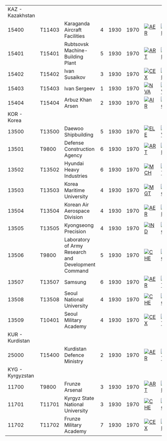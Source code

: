 |                  |        |                                                     |     |      |      |                                                                                                |                                                                                        |                                                                                              |                                                                                                  |                                                                                      |
|------------------|--------|-----------------------------------------------------|-----|------|------|------------------------------------------------------------------------------------------------|----------------------------------------------------------------------------------------|----------------------------------------------------------------------------------------------|--------------------------------------------------------------------------------------------------|--------------------------------------------------------------------------------------|
| KAZ - Kazakhstan |        |                                                     |     |      |      |                                                                                                |                                                                                        |                                                                                              |                                                                                                  |                                                                                      |
| 15400            | T11403 | Karaganda Aircraft Facilities                       | 4   | 1930 | 1970 | [![AER](/images/a/a1/Aeronautics.png)](/wiki/File:Aeronautics.png "AER")                       | [![ELE](/images/d/dd/Electronics.png)](/wiki/File:Electronics.png "ELE")               | [![TEC](/images/9/9d/Technical_efficiency.png)](/wiki/File:Technical_efficiency.png "TEC")   |                                                                                                  |                                                                                      |
| 15401            | T15401 | Rubtsovsk Machine-Building Plant                    | 5   | 1930 | 1970 | [![ART](/images/d/d8/Artillery.png)](/wiki/File:Artillery.png "ART")                           | [![EQP](/images/2/20/General_equipment.png)](/wiki/File:General_equipment.png "EQP")   | [![MCH](/images/a/a1/Mechanics.png)](/wiki/File:Mechanics.png "MCH")                         | [![TEC](/images/9/9d/Technical_efficiency.png)](/wiki/File:Technical_efficiency.png "TEC")       |                                                                                      |
| 15402            | T15402 | Ivan Susaikov                                       | 3   | 1930 | 1970 | [![CEX](/images/b/bc/Centralized_execution.png)](/wiki/File:Centralized_execution.png "CEX")   | [![INF](/images/b/be/Infantry_focus.png)](/wiki/File:Infantry_focus.png "INF")         | [![LGT](/images/1/1d/Large_unit_tactics.png)](/wiki/File:Large_unit_tactics.png "LGT")       | [![TRA](/images/b/b1/Training.png)](/wiki/File:Training.png "TRA")                               |                                                                                      |
| 15403            | T15403 | Ivan Sergeev                                        | 1   | 1930 | 1970 | [![NVA](/images/e/ea/Naval_artillery.png)](/wiki/File:Naval_artillery.png "NVA")               | [![NVT](/images/1/10/Naval_training.png)](/wiki/File:Naval_training.png "NVT")         | [![SEA](/images/2/22/Seamanship.png)](/wiki/File:Seamanship.png "SEA")                       | [![STF](/images/4/48/Small_taskforce_tactics.png)](/wiki/File:Small_taskforce_tactics.png "STF") | [![SUB](/images/6/61/Submarine_tactics.png)](/wiki/File:Submarine_tactics.png "SUB") |
| 15404            | T15404 | Arbuz Khan Arsen                                    | 2   | 1930 | 1970 | [![AIR](/images/8/87/Aircraft_testing.png)](/wiki/File:Aircraft_testing.png "AIR")             | [![BOM](/images/2/26/Bomber_tactics.png)](/wiki/File:Bomber_tactics.png "BOM")         | [![FTR](/images/8/8a/Fighter_tactics.png)](/wiki/File:Fighter_tactics.png "FTR")             | [![PIL](/images/6/6b/Piloting.png)](/wiki/File:Piloting.png "PIL")                               |                                                                                      |
| KOR - Korea      |        |                                                     |     |      |      |                                                                                                |                                                                                        |                                                                                              |                                                                                                  |                                                                                      |
| 13500            | T13500 | Daewoo Shipbuilding                                 | 5   | 1930 | 1970 | [![ELE](/images/d/dd/Electronics.png)](/wiki/File:Electronics.png "ELE")                       | [![NVA](/images/e/ea/Naval_artillery.png)](/wiki/File:Naval_artillery.png "NVA")       | [![NVE](/images/0/09/Naval_engineering.png)](/wiki/File:Naval_engineering.png "NVE")         | [![TEC](/images/9/9d/Technical_efficiency.png)](/wiki/File:Technical_efficiency.png "TEC")       |                                                                                      |
| 13501            | T9800  | Defense Construction Agency                         | 6   | 1930 | 1970 | [![ART](/images/d/d8/Artillery.png)](/wiki/File:Artillery.png "ART")                           | [![EQP](/images/2/20/General_equipment.png)](/wiki/File:General_equipment.png "EQP")   | [![MCH](/images/a/a1/Mechanics.png)](/wiki/File:Mechanics.png "MCH")                         |                                                                                                  |                                                                                      |
| 13502            | T13502 | Hyundai Heavy Industries                            | 6   | 1930 | 1970 | [![MCH](/images/a/a1/Mechanics.png)](/wiki/File:Mechanics.png "MCH")                           | [![RKT](/images/5/51/Rocketry.png)](/wiki/File:Rocketry.png "RKT")                     | [![TEC](/images/9/9d/Technical_efficiency.png)](/wiki/File:Technical_efficiency.png "TEC")   |                                                                                                  |                                                                                      |
| 13503            | T13503 | Korea Maritime University                           | 4   | 1930 | 1970 | [![MGT](/images/c/c7/Management.png)](/wiki/File:Management.png "MGT")                         | [![MCH](/images/a/a1/Mechanics.png)](/wiki/File:Mechanics.png "MCH")                   | [![NVE](/images/0/09/Naval_engineering.png)](/wiki/File:Naval_engineering.png "NVE")         | [![NVT](/images/1/10/Naval_training.png)](/wiki/File:Naval_training.png "NVT")                   | [![SEA](/images/2/22/Seamanship.png)](/wiki/File:Seamanship.png "SEA")               |
| 13504            | T13504 | Korean Air Aerospace Division                       | 4   | 1930 | 1970 | [![AER](/images/a/a1/Aeronautics.png)](/wiki/File:Aeronautics.png "AER")                       | [![ELE](/images/d/dd/Electronics.png)](/wiki/File:Electronics.png "ELE")               | [![TEC](/images/9/9d/Technical_efficiency.png)](/wiki/File:Technical_efficiency.png "TEC")   |                                                                                                  |                                                                                      |
| 13505            | T13505 | Kyongseong Precision                                | 4   | 1930 | 1970 | [![IND](/images/7/79/Industrial_engineering.png)](/wiki/File:Industrial_engineering.png "IND") | [![MGT](/images/c/c7/Management.png)](/wiki/File:Management.png "MGT")                 | [![MCH](/images/a/a1/Mechanics.png)](/wiki/File:Mechanics.png "MCH")                         | [![TEC](/images/9/9d/Technical_efficiency.png)](/wiki/File:Technical_efficiency.png "TEC")       |                                                                                      |
| 13506            | T9800  | Laboratory of Army Research and Development Command | 5   | 1930 | 1970 | [![CHE](/images/1/19/Chemistry.png)](/wiki/File:Chemistry.png "CHE")                           | [![MGT](/images/c/c7/Management.png)](/wiki/File:Management.png "MGT")                 | [![MTH](/images/7/79/Mathematics.png)](/wiki/File:Mathematics.png "MTH")                     | [![MCH](/images/a/a1/Mechanics.png)](/wiki/File:Mechanics.png "MCH")                             |                                                                                      |
| 13507            | T13507 | Samsung                                             | 6   | 1930 | 1970 | [![AER](/images/a/a1/Aeronautics.png)](/wiki/File:Aeronautics.png "AER")                       | [![ART](/images/d/d8/Artillery.png)](/wiki/File:Artillery.png "ART")                   | [![ELE](/images/d/dd/Electronics.png)](/wiki/File:Electronics.png "ELE")                     | [![MGT](/images/c/c7/Management.png)](/wiki/File:Management.png "MGT")                           |                                                                                      |
| 13508            | T13508 | Seoul National University                           | 4   | 1930 | 1970 | [![CHE](/images/1/19/Chemistry.png)](/wiki/File:Chemistry.png "CHE")                           | [![MGT](/images/c/c7/Management.png)](/wiki/File:Management.png "MGT")                 | [![MTH](/images/7/79/Mathematics.png)](/wiki/File:Mathematics.png "MTH")                     | [![MCH](/images/a/a1/Mechanics.png)](/wiki/File:Mechanics.png "MCH")                             |                                                                                      |
| 13509            | T10401 | Seoul Military Academy                              | 4   | 1930 | 1970 | [![CEX](/images/b/bc/Centralized_execution.png)](/wiki/File:Centralized_execution.png "CEX")   | [![LGT](/images/1/1d/Large_unit_tactics.png)](/wiki/File:Large_unit_tactics.png "LGT") | [![SMT](/images/2/2f/Small_unit_tactics.png)](/wiki/File:Small_unit_tactics.png "SMT")       | [![TRA](/images/b/b1/Training.png)](/wiki/File:Training.png "TRA")                               |                                                                                      |
| KUR - Kurdistan  |        |                                                     |     |      |      |                                                                                                |                                                                                        |                                                                                              |                                                                                                  |                                                                                      |
| 25000            | T15400 | Kurdistan Defence Ministry                          | 2   | 1930 | 1970 | [![AER](/images/a/a1/Aeronautics.png)](/wiki/File:Aeronautics.png "AER")                       | [![ART](/images/d/d8/Artillery.png)](/wiki/File:Artillery.png "ART")                   | [![CEX](/images/b/bc/Centralized_execution.png)](/wiki/File:Centralized_execution.png "CEX") | [![EQP](/images/2/20/General_equipment.png)](/wiki/File:General_equipment.png "EQP")             | [![MCH](/images/a/a1/Mechanics.png)](/wiki/File:Mechanics.png "MCH")                 |
| KYG - Kyrgyzstan |        |                                                     |     |      |      |                                                                                                |                                                                                        |                                                                                              |                                                                                                  |                                                                                      |
| 11700            | T9800  | Frunze Arsenal                                      | 3   | 1930 | 1970 | [![ART](/images/d/d8/Artillery.png)](/wiki/File:Artillery.png "ART")                           | [![EQP](/images/2/20/General_equipment.png)](/wiki/File:General_equipment.png "EQP")   | [![MCH](/images/a/a1/Mechanics.png)](/wiki/File:Mechanics.png "MCH")                         |                                                                                                  |                                                                                      |
| 11701            | T11701 | Kyrgyz State National University                    | 3   | 1930 | 1970 | [![CHE](/images/1/19/Chemistry.png)](/wiki/File:Chemistry.png "CHE")                           | [![MGT](/images/c/c7/Management.png)](/wiki/File:Management.png "MGT")                 | [![MTH](/images/7/79/Mathematics.png)](/wiki/File:Mathematics.png "MTH")                     | [![MCH](/images/a/a1/Mechanics.png)](/wiki/File:Mechanics.png "MCH")                             |                                                                                      |
| 11702            | T11702 | Frunze Military Academy                             | 7   | 1930 | 1970 | [![CEX](/images/b/bc/Centralized_execution.png)](/wiki/File:Centralized_execution.png "CEX")   | [![INF](/images/b/be/Infantry_focus.png)](/wiki/File:Infantry_focus.png "INF")         | [![LGT](/images/1/1d/Large_unit_tactics.png)](/wiki/File:Large_unit_tactics.png "LGT")       | [![TRA](/images/b/b1/Training.png)](/wiki/File:Training.png "TRA")                               |                                                                                      |
